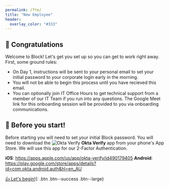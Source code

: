 ```yaml
---
permalink: /fte/
title: "New Employee"
header:
  overlay_color: "#333"
---
```

## 🎉 Congratulations
Welcome to Block! Let's get you set up so you can get to work right away. First, some ground rules:

* On Day 1, instructions will be sent to your personal email to set your initial password to your corporate login early in the morning.
* You will not be able to begin this process until you have recieved this email.
* You can optionally join IT Office Hours to get technical support from a member of our IT Team if you run into any questions. The Google Meet link for this onboarding session will be provided to you via onboarding communications.

## 📱 Before you start!
Before starting you will need to set your initial Block password. You will need to download the ![Okta Verify](/assets/images/duo-icon.png) __Okta Verify__ app from your phone's App Store. We will use this app for our 2-Factor Authentication.

**iOS**: https://apps.apple.com/us/app/okta-verify/id490179405
**Android**: https://play.google.com/store/apps/details?id=com.okta.android.auth&hl=en_AU

[👍  Let's begin!](/os){: .btn .btn--success .btn--large}
